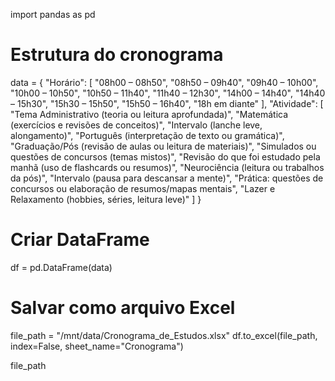 import pandas as pd

# Estrutura do cronograma
data = {
    "Horário": [
        "08h00 – 08h50",
        "08h50 – 09h40",
        "09h40 – 10h00",
        "10h00 – 10h50",
        "10h50 – 11h40",
        "11h40 – 12h30",
        "14h00 – 14h40",
        "14h40 – 15h30",
        "15h30 – 15h50",
        "15h50 – 16h40",
        "18h em diante"
    ],
    "Atividade": [
        "Tema Administrativo (teoria ou leitura aprofundada)",
        "Matemática (exercícios e revisões de conceitos)",
        "Intervalo (lanche leve, alongamento)",
        "Português (interpretação de texto ou gramática)",
        "Graduação/Pós (revisão de aulas ou leitura de materiais)",
        "Simulados ou questões de concursos (temas mistos)",
        "Revisão do que foi estudado pela manhã (uso de flashcards ou resumos)",
        "Neurociência (leitura ou trabalhos da pós)",
        "Intervalo (pausa para descansar a mente)",
        "Prática: questões de concursos ou elaboração de resumos/mapas mentais",
        "Lazer e Relaxamento (hobbies, séries, leitura leve)"
    ]
}

# Criar DataFrame
df = pd.DataFrame(data)

# Salvar como arquivo Excel
file_path = "/mnt/data/Cronograma_de_Estudos.xlsx"
df.to_excel(file_path, index=False, sheet_name="Cronograma")

file_path

